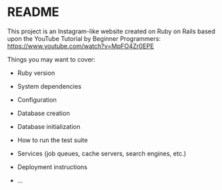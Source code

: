 # README

This project is an Instagram-like website created on Ruby on Rails based upon the YouTube Tutorial by Beginner Programmers: https://www.youtube.com/watch?v=MpFO4Zr0EPE

Things you may want to cover:

* Ruby version

* System dependencies

* Configuration

* Database creation

* Database initialization

* How to run the test suite

* Services (job queues, cache servers, search engines, etc.)

* Deployment instructions

* ...

